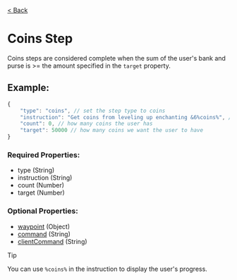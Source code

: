 [< Back](https://github.com/LilFroggy/BingoHelper-Guide-Creation-Process/blob/master/README.md#step-types)
# Coins Step
Coins steps are considered complete when the sum of the user's bank and purse is >= the amount specified in the ``target`` property.

## Example:
```js
{
    "type": "coins", // set the step type to coins
    "instruction": "Get coins from leveling up enchanting &6%coins%", // tell user what to do
    "count": 0, // how many coins the user has
    "target": 50000 // how many coins we want the user to have
}
```
### Required Properties:
- type (String)
- instruction (String)
- count (Number)
- target (Number)

### Optional Properties:
- [waypoint](https://github.com/LilFroggy/BingoHelper-Guide-Creation-Process/blob/master/globalStepProperties/waypoint.md#waypoint-step-property) (Object)
- [command](https://github.com/LilFroggy/BingoHelper-Guide-Creation-Process/blob/master/globalStepProperties/command.md#command-step-property) (String)
- [clientCommand](https://github.com/LilFroggy/BingoHelper-Guide-Creation-Process/blob/master/globalStepProperties/clientCommand.md#clientcommand-step-property) (String)

> [!TIP]
> You can use ``%coins%`` in the instruction to display the user's progress.
